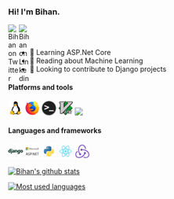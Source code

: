 <h3>Hi! I'm Bihan.</h3>
<a href="https://twitter.com/bviranga">
  <img align="left" alt="Bihan on Twitter" width="22px" src="https://cdn.jsdelivr.net/npm/simple-icons@v3/icons/twitter.svg" />
</a>
<a href="https://www.linkedin.com/in/bihanviranga">
  <img align="left" alt="Bihan on Linkedin" width="22px" src="https://cdn.jsdelivr.net/npm/simple-icons@v3/icons/linkedin.svg" />
</a>
<br>
<br>

- 🌱 Learning ASP.Net Core
- 🔭 Reading about Machine Learning
- 👯 Looking to contribute to Django projects


<h4>Platforms and tools</h4>

<a href="https://github.com/topics/linux"><img height="30" src="https://raw.githubusercontent.com/github/explore/80688e429a7d4ef2fca1e82350fe8e3517d3494d/topics/linux/linux.png"></a>
<a href="https://github.com/topics/firefox"><img height="30" src="https://raw.githubusercontent.com/github/explore/80688e429a7d4ef2fca1e82350fe8e3517d3494d/topics/firefox/firefox.png"></a>
<a href="https://github.com/topics/terminal"><img height="30" src="https://raw.githubusercontent.com/github/explore/80688e429a7d4ef2fca1e82350fe8e3517d3494d/topics/terminal/terminal.png"></a>
<a href="https://github.com/topics/vim"><img height="30" src="https://raw.githubusercontent.com/github/explore/80688e429a7d4ef2fca1e82350fe8e3517d3494d/topics/vim/vim.png"></a>
<a href="https://github.com/topics/archlinux"><img height="30" src="https://cdn.jsdelivr.net/npm/simple-icons@v3/icons/archlinux.svg"></a>

<h4>Languages and frameworks</h4>

<a href="https://github.com/topics/django"><img height="30" src="https://raw.githubusercontent.com/github/explore/5c058a388828bb5fde0bcafd4bc867b5bb3f26f3/topics/django/django.png"></a>
<a href="https://github.com/topics/aspnet"><img height="30" src="https://raw.githubusercontent.com/github/explore/80688e429a7d4ef2fca1e82350fe8e3517d3494d/topics/aspnet/aspnet.png"></a>
<a href="https://github.com/topics/python"><img height="30" src="https://raw.githubusercontent.com/github/explore/80688e429a7d4ef2fca1e82350fe8e3517d3494d/topics/python/python.png"></a>
<a href="https://github.com/topics/react"><img height="30" src="https://raw.githubusercontent.com/github/explore/80688e429a7d4ef2fca1e82350fe8e3517d3494d/topics/react/react.png"></a>
<a href="https://github.com/topics/redux"><img height="30" src="https://raw.githubusercontent.com/github/explore/80688e429a7d4ef2fca1e82350fe8e3517d3494d/topics/redux/redux.png"></a>


[![Bihan's github stats](https://github-readme-stats.vercel.app/api?username=bihanviranga&hide=stars,contribs&count_private=true&show_icons=true&title_color=000&icon_color=000&hide_title=true)](https://github.com/anuraghazra/github-readme-stats)

[![Most used languages](https://github-readme-stats.vercel.app/api/top-langs/?username=bihanviranga&layout=compact&hide_title=true&title_color=000)](https://github.com/anuraghazra/github-readme-stats)

